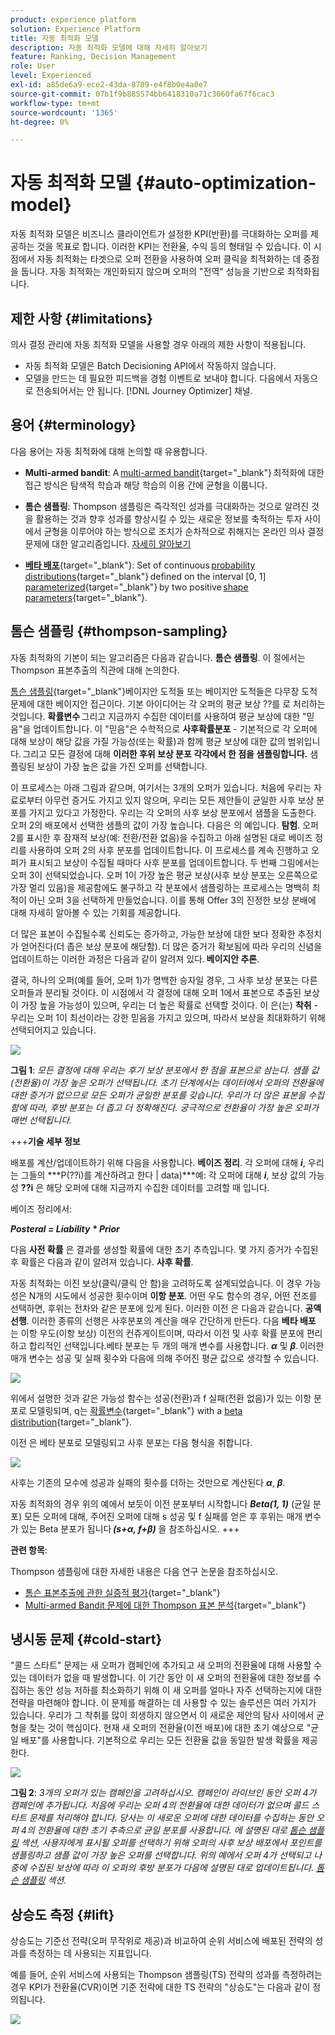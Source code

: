```yaml
---
product: experience platform
solution: Experience Platform
title: 자동 최적화 모델
description: 자동 최적화 모델에 대해 자세히 알아보기
feature: Ranking, Decision Management
role: User
level: Experienced
exl-id: a85de6a9-ece2-43da-8789-e4f8b0e4a0e7
source-git-commit: 07b1f9b885574bb6418310a71c3060fa67f6cac3
workflow-type: tm+mt
source-wordcount: '1365'
ht-degree: 0%

---
```


# 자동 최적화 모델 {#auto-optimization-model}

자동 최적화 모델은 비즈니스 클라이언트가 설정한 KPI(반환)를 극대화하는 오퍼를 제공하는 것을 목표로 합니다. 이러한 KPI는 전환율, 수익 등의 형태일 수 있습니다. 이 시점에서 자동 최적화는 타겟으로 오퍼 전환을 사용하여 오퍼 클릭을 최적화하는 데 중점을 둡니다. 자동 최적화는 개인화되지 않으며 오퍼의 &quot;전역&quot; 성능을 기반으로 최적화됩니다.

## 제한 사항 {#limitations}

의사 결정 관리에 자동 최적화 모델을 사용할 경우 아래의 제한 사항이 적용됩니다.

* 자동 최적화 모델은 Batch Decisioning API에서 작동하지 않습니다.
* 모델을 만드는 데 필요한 피드백을 경험 이벤트로 보내야 합니다. 다음에서 자동으로 전송되어서는 안 됩니다. [!DNL Journey Optimizer] 채널.

## 용어 {#terminology}

다음 용어는 자동 최적화에 대해 논의할 때 유용합니다.

* **Multi-armed bandit**: A [multi-armed bandit](https://en.wikipedia.org/wiki/Multi-armed_bandit){target="_blank"} 최적화에 대한 접근 방식은 탐색적 학습과 해당 학습의 이용 간에 균형을 이룹니다.

* **톰슨 샘플링**: Thompson 샘플링은 즉각적인 성과를 극대화하는 것으로 알려진 것을 활용하는 것과 향후 성과를 향상시킬 수 있는 새로운 정보를 축적하는 투자 사이에서 균형을 이루어야 하는 방식으로 조치가 순차적으로 취해지는 온라인 의사 결정 문제에 대한 알고리즘입니다. [자세히 알아보기](#thompson-sampling)

* [**베타 배포**](https://en.wikipedia.org/wiki/Beta_distribution){target="_blank"}: Set of continuous [probability distributions](https://en.wikipedia.org/wiki/Probability_distribution){target="_blank"} defined on the interval [0, 1] [parameterized](https://en.wikipedia.org/wiki/Statistical_parameter){target="_blank"} by two positive [shape parameters](https://en.wikipedia.org/wiki/Shape_parameter){target="_blank"}.

## 톰슨 샘플링 {#thompson-sampling}

자동 최적화의 기본이 되는 알고리즘은 다음과 같습니다. **톰슨 샘플링**. 이 절에서는 Thompson 표본추출의 직관에 대해 논의한다.

[톰슨 샘플링](https://en.wikipedia.org/wiki/Thompson_sampling){target="_blank"}베이지안 도적들 또는 베이지안 도적들은 다무장 도적 문제에 대한 베이지안 접근이다.  기본 아이디어는 각 오퍼의 평균 보상 ??를 로 처리하는 것입니다. **확률변수** 그리고 지금까지 수집한 데이터를 사용하여 평균 보상에 대한 &quot;믿음&quot;을 업데이트합니다. 이 &quot;믿음&quot;은 수학적으로 **사후확률분포** - 기본적으로 각 오퍼에 대해 보상이 해당 값을 가질 가능성(또는 확률)과 함께 평균 보상에 대한 값의 범위입니다. 그리고 모든 결정에 대해 **이러한 후위 보상 분포 각각에서 한 점을 샘플링합니다.** 샘플링된 보상이 가장 높은 값을 가진 오퍼를 선택합니다.

이 프로세스는 아래 그림과 같으며, 여기서는 3개의 오퍼가 있습니다. 처음에 우리는 자료로부터 아무런 증거도 가지고 있지 않으며, 우리는 모든 제안들이 균일한 사후 보상 분포를 가지고 있다고 가정한다. 우리는 각 오퍼의 사후 보상 분포에서 샘플을 도출한다. 오퍼 2의 배포에서 선택한 샘플의 값이 가장 높습니다. 다음은 의 예입니다. **탐험**. 오퍼 2를 표시한 후 잠재적 보상(예: 전환/전환 없음)을 수집하고 아래 설명된 대로 베이즈 정리를 사용하여 오퍼 2의 사후 분포를 업데이트합니다.  이 프로세스를 계속 진행하고 오퍼가 표시되고 보상이 수집될 때마다 사후 분포를 업데이트합니다. 두 번째 그림에서는 오퍼 3이 선택되었습니다. 오퍼 1이 가장 높은 평균 보상(사후 보상 분포는 오른쪽으로 가장 멀리 있음)을 제공함에도 불구하고 각 분포에서 샘플링하는 프로세스는 명백히 최적이 아닌 오퍼 3을 선택하게 만들었습니다. 이를 통해 Offer 3의 진정한 보상 분배에 대해 자세히 알아볼 수 있는 기회를 제공합니다.

더 많은 표본이 수집될수록 신뢰도는 증가하고, 가능한 보상에 대한 보다 정확한 추정치가 얻어진다(더 좁은 보상 분포에 해당함). 더 많은 증거가 확보됨에 따라 우리의 신념을 업데이트하는 이러한 과정은 다음과 같이 알려져 있다. **베이지안 추론**.

결국, 하나의 오퍼(예를 들어, 오퍼 1)가 명백한 승자일 경우, 그 사후 보상 분포는 다른 오퍼들과 분리될 것이다. 이 시점에서 각 결정에 대해 오퍼 1에서 표본으로 추출된 보상이 가장 높을 가능성이 있으며, 우리는 더 높은 확률로 선택할 것이다. 이 은(는) **착취** - 우리는 오퍼 1이 최선이라는 강한 믿음을 가지고 있으며, 따라서 보상을 최대화하기 위해 선택되어지고 있습니다.

![](../assets/ai-ranking-thompson-sampling.png)

**그림 1**: *모든 결정에 대해 우리는 후기 보상 분포에서 한 점을 표본으로 삼는다. 샘플 값(전환율)이 가장 높은 오퍼가 선택됩니다. 초기 단계에서는 데이터에서 오퍼의 전환율에 대한 증거가 없으므로 모든 오퍼가 균일한 분포를 갖습니다. 우리가 더 많은 표본을 수집함에 따라, 후방 분포는 더 좁고 더 정확해진다. 궁극적으로 전환율이 가장 높은 오퍼가 매번 선택됩니다.*

<!--
![](../assets/ai-ranking-thompson-sampling-initial.png)
![](../assets/ai-ranking-thompson-sampling-intermediate.png)
![](../assets/ai-ranking-thompson-sampling-ultimate.png)
-->

+++**기술 세부 정보**

배포를 계산/업데이트하기 위해 다음을 사용합니다. **베이즈 정리**. 각 오퍼에 대해 ***i***, 우리는 그들의 ***P(??i)를 계산하려고 한다 | data)***예: 각 오퍼에 대해 ***i***, 보상 값의 가능성 **??i** 은 해당 오퍼에 대해 지금까지 수집한 데이터를 고려할 때 입니다.

베이즈 정리에서:

***Posteral = Liability * Prior***

다음 **사전 확률** 은 결과를 생성할 확률에 대한 초기 추측입니다. 몇 가지 증거가 수집된 후 확률은 다음과 같이 알려져 있습니다. **사후 확률**. 

자동 최적화는 이진 보상(클릭/클릭 안 함)을 고려하도록 설계되었습니다. 이 경우 가능성은 N개의 시도에서 성공한 횟수이며 **이항 분포**. 어떤 우도 함수의 경우, 어떤 전조를 선택하면, 후위는 전차와 같은 분포에 있게 된다. 이러한 이전 은 다음과 같습니다. **공액 선행**. 이러한 종류의 선행은 사후분포의 계산을 매우 간단하게 만든다. 다음 **베타 배포** 는 이항 우도(이항 보상) 이전의 컨쥬게이트이며, 따라서 이전 및 사후 확률 분포에 편리하고 합리적인 선택입니다.베타 분포는 두 개의 매개 변수를 사용합니다. ***α*** 및 ***β***. 이러한 매개 변수는 성공 및 실패 횟수와 다음에 의해 주어진 평균 값으로 생각할 수 있습니다.

![](../assets/ai-ranking-beta-distribution.png)

위에서 설명한 것과 같은 가능성 함수는 성공(전환)과 f 실패(전환 없음)가 있는 이항 분포로 모델링되며, q는 [확률변수](https://en.wikipedia.org/wiki/Random_variable){target="_blank"} with a [beta distribution](https://en.wikipedia.org/wiki/Beta_distribution){target="_blank"}.

이전 은 베타 분포로 모델링되고 사후 분포는 다음 형식을 취합니다.

![](../assets/ai-ranking-posterior-distribution.svg)

사후는 기존의 모수에 성공과 실패의 횟수를 더하는 것만으로 계산된다 ***α***, ***β***.

자동 최적화의 경우 위의 예에서 보듯이 이전 분포부터 시작합니다 ***Beta(1, 1)*** (균일 분포) 모든 오퍼에 대해, 주어진 오퍼에 대해 s 성공 및 f 실패를 얻은 후 후위는 매개 변수가 있는 Beta 분포가 됩니다 ***(s+α, f+β)*** 을 참조하십시오.
+++

**관련 항목**:

Thompson 샘플링에 대한 자세한 내용은 다음 연구 논문을 참조하십시오.
* [톰슨 표본추출에 관한 실증적 평가](https://proceedings.neurips.cc/paper/2011/file/e53a0a2978c28872a4505bdb51db06dc-Paper.pdf){target="_blank"}
* [Multi-armed Bandit 문제에 대한 Thompson 표본 분석](https://proceedings.mlr.press/v23/agrawal12/agrawal12.pdf){target="_blank"}

## 냉시동 문제 {#cold-start}

&quot;콜드 스타트&quot; 문제는 새 오퍼가 캠페인에 추가되고 새 오퍼의 전환율에 대해 사용할 수 있는 데이터가 없을 때 발생합니다. 이 기간 동안 이 새 오퍼의 전환율에 대한 정보를 수집하는 동안 성능 저하를 최소화하기 위해 이 새 오퍼를 얼마나 자주 선택하는지에 대한 전략을 마련해야 합니다. 이 문제를 해결하는 데 사용할 수 있는 솔루션은 여러 가지가 있습니다. 우리가 그 착취를 많이 희생하지 않으면서 이 새로운 제안의 탐사 사이에서 균형을 찾는 것이 핵심이다. 현재 새 오퍼의 전환율(이전 배포)에 대한 초기 예상으로 &quot;균일 배포&quot;를 사용합니다. 기본적으로 우리는 모든 전환율 값을 동일한 발생 확률을 제공한다.


![](../assets/ai-ranking-cold-start-strategies.png)

**그림 2**: *3개의 오퍼가 있는 캠페인을 고려하십시오. 캠페인이 라이브인 동안 오퍼 4가 캠페인에 추가됩니다. 처음에 우리는 오퍼 4의 전환율에 대한 데이터가 없으며 콜드 스타트 문제를 처리해야 합니다. 당사는 이 새로운 오퍼에 대한 데이터를 수집하는 동안 오퍼 4의 전환율에 대한 초기 추측으로 균일 분포를 사용합니다. 에 설명된 대로 [톰슨 샘플링](#thompson-sampling) 섹션, 사용자에게 표시될 오퍼를 선택하기 위해 오퍼의 사후 보상 배포에서 포인트를 샘플링하고 샘플 값이 가장 높은 오퍼를 선택합니다. 위의 예에서 오퍼 4가 선택되고 나중에 수집된 보상에 따라 이 오퍼의 후방 분포가 다음에 설명된 대로 업데이트됩니다. [톰슨 샘플링](#thompson-sampling) 섹션.*

## 상승도 측정 {#lift}

상승도는 기준선 전략(오퍼 무작위로 제공)과 비교하여 순위 서비스에 배포된 전략의 성과를 측정하는 데 사용되는 지표입니다.

예를 들어, 순위 서비스에 사용되는 Thompson 샘플링(TS) 전략의 성과를 측정하려는 경우 KPI가 전환율(CVR)이면 기준 전략에 대한 TS 전략의 &quot;상승도&quot;는 다음과 같이 정의됩니다.

![](../assets/ai-ranking-lift.png)
